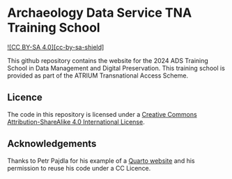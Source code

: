 # Archaeology Data Service TNA Training School

[![CC BY-SA 4.0][cc-by-sa-shield]][cc-by-sa]

This github repository contains the website for the 2024 ADS Training School in Data Management and Digital Preservation. This training school is provided as part of the ATRIUM Transnational Access Scheme.

## Licence

The code in this repository is licensed under a [Creative Commons Attribution-ShareAlike 4.0 International License][cc-by-sa].

[cc-by-sa]: http://creativecommons.org/licenses/by-sa/4.0/

## Acknowledgements

Thanks to Petr Pajdla for his example of a [Quarto website](https://petrpajdla.github.io/atRium/) and his permission to reuse his code under a CC Licence.
